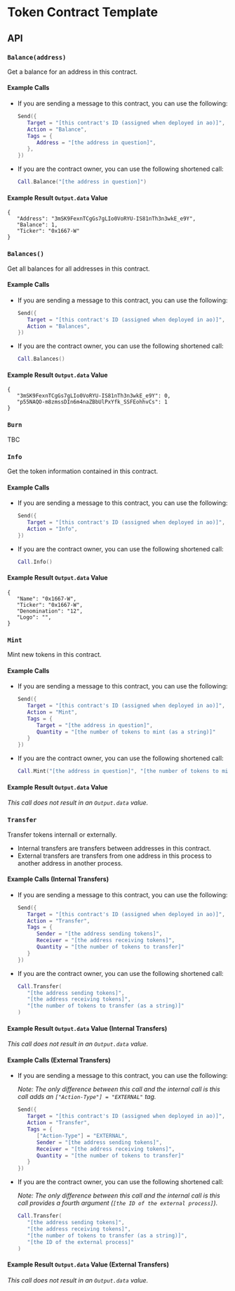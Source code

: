 # Token Contract Template

## API

### `Balance(address)`

Get a balance for an address in this contract.

#### Example Calls

- If you are sending a message to this contract, you can use the following:

   ```lua
   Send({
      Target = "[this contract's ID (assigned when deployed in ao)]",
      Action = "Balance",
      Tags = {
         Address = "[the address in question]",
      },
   })
   ```

- If you are the contract owner, you can use the following shortened call:

   ```lua
   Call.Balance("[the address in question]")
   ```

#### Example Result `Output.data` Value

```
{
   "Address": "3mSK9FexnTCgGs7gLIo0VoRYU-IS81nTh3n3wkE_e9Y",
   "Balance": 1,
   "Ticker": "0x1667-W"
}
```

### `Balances()`

Get all balances for all addresses in this contract.

#### Example Calls

- If you are sending a message to this contract, you can use the following:

   ```lua
   Send({
      Target = "[this contract's ID (assigned when deployed in ao)]",
      Action = "Balances",
   })
   ```

- If you are the contract owner, you can use the following shortened call:

   ```lua
   Call.Balances()
   ```

#### Example Result `Output.data` Value

```
{
   "3mSK9FexnTCgGs7gLIo0VoRYU-IS81nTh3n3wkE_e9Y": 0,
   "p55NAQO-m8zmssDIn6m4naZBbUlPxYfk_SSFEohhvCs": 1
}
```

### `Burn`

TBC

### `Info`

Get the token information contained in this contract.

#### Example Calls

- If you are sending a message to this contract, you can use the following:

   ```lua
   Send({
      Target = "[this contract's ID (assigned when deployed in ao)]",
      Action = "Info",
   })
   ```

- If you are the contract owner, you can use the following shortened call:

   ```lua
   Call.Info()
   ```

#### Example Result `Output.data` Value

```
{
   "Name": "0x1667-W",
   "Ticker": "0x1667-W",
   "Denomination": "12",
   "Logo": "",
}
```

### `Mint`

Mint new tokens in this contract.

#### Example Calls

- If you are sending a message to this contract, you can use the following:

   ```lua
   Send({
      Target = "[this contract's ID (assigned when deployed in ao)]",
      Action = "Mint",
      Tags = {
         Target = "[the address in question]",
         Quantity = "[the number of tokens to mint (as a string)]"
      }
   })
   ```

- If you are the contract owner, you can use the following shortened call:

   ```lua
   Call.Mint("[the address in question]", "[the number of tokens to mint (as a string)]")
   ```

#### Example Result `Output.data` Value

_This call does not result in an `Output.data` value._

### `Transfer`

Transfer tokens internall or externally.

- Internal transfers are transfers between addresses in this contract.
- External transfers are transfers from one address in this process to another address in another process.

#### Example Calls (Internal Transfers)

- If you are sending a message to this contract, you can use the following:

   ```lua
   Send({
      Target = "[this contract's ID (assigned when deployed in ao)]",
      Action = "Transfer",
      Tags = {
         Sender = "[the address sending tokens]",
         Receiver = "[the address receiving tokens]",
         Quantity = "[the number of tokens to transfer]"
      }
   })
   ```

- If you are the contract owner, you can use the following shortened call:

   ```lua
   Call.Transfer(
      "[the address sending tokens]",
      "[the address receiving tokens]",
      "[the number of tokens to transfer (as a string)]"
   )
   ```

#### Example Result `Output.data` Value (Internal Transfers)

_This call does not result in an `Output.data` value._

#### Example Calls (External Transfers)

- If you are sending a message to this contract, you can use the following:

   _Note: The only difference between this call and the internal call is this call adds an `["Action-Type"] = "EXTERNAL"` tag._

   ```lua
   Send({
      Target = "[this contract's ID (assigned when deployed in ao)]",
      Action = "Transfer",
      Tags = {
         ["Action-Type"] = "EXTERNAL",
         Sender = "[the address sending tokens]",
         Receiver = "[the address receiving tokens]",
         Quantity = "[the number of tokens to transfer]"
      }
   })
   ```

- If you are the contract owner, you can use the following shortened call:

   _Note: The only difference between this call and the internal call is this call provides a fourth argument (`[the ID of the external process]`)._

   ```lua
   Call.Transfer(
      "[the address sending tokens]",
      "[the address receiving tokens]",
      "[the number of tokens to transfer (as a string)]",
      "[the ID of the external process]"
   )
   ```

#### Example Result `Output.data` Value (External Transfers)

_This call does not result in an `Output.data` value._